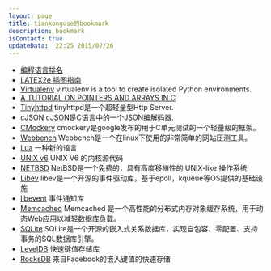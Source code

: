 ```yaml
---
layout: page
title: tiankonguse的bookmark
description: bookmark
isContact: true
updateData:  22:25 2015/07/26
---
```



* [编程语言排名][programming-language-rank]
* [LATEX2e 插图指南][latex-graphics]
* [Virtualenv](https://virtualenv.pypa.io/en/latest/index.html) virtualenv is a tool to create isolated Python environments.
* [A TUTORIAL ON POINTERS AND ARRAYS IN C](http://home.netcom.com/~tjensen/ptr/pointers.htm)
* [Tinyhttpd](https://sourceforge.net/projects/tinyhttpd/) tinyhttpd是一个超轻量型Http Server.  
* [cJSON](https://sourceforge.net/projects/cjson/) cJSON是C语言中的一个JSON编解码器.  
* [CMockery](https://github.com/google/cmockery) cmockery是google发布的用于C单元测试的一个轻量级的框架。  
* [Webbench](http://home.tiscali.cz/~cz210552/webbench.html) Webbench是一个在linux下使用的非常简单的网站压测工具。   
* [Lua](http://www.lua.org/) 一种新的语言  
* [UNIX v6](http://minnie.tuhs.org/cgi-bin/utree.pl?file=V6)  UNIX V6 的内核源代码  
* [NETBSD](http://www.netbsd.org/)  NetBSD是一个免费的，具有高度移植性的 UNIX-like 操作系统  
* [Libev](http://software.schmorp.de/pkg/libev.html) libev是一个开源的事件驱动库，基于epoll，kqueue等OS提供的基础设施
* [libevent](http://libevent.org/) 事件通知库
* [Memcached](http://memcached.org/) Memcached 是一个高性能的分布式内存对象缓存系统，用于动态Web应用以减轻数据库负载。  
* [SQLite](http://www.sqlite.org/) SQLite是一个开源的嵌入式关系数据库，实现自包容、零配置、支持事务的SQL数据库引擎。   
* [LevelDB](https://github.com/google/leveldb)  快速键值存储库
* [RocksDB](https://github.com/facebook/rocksdb) 来自Facebook的嵌入键值的快速存储


[latex-graphics]: http://www.ctex.org/documents/latex/graphics/graphics.html
[programming-language-rank]: http://www.tiobe.com/index.php/content/paperinfo/tpci/index.html
